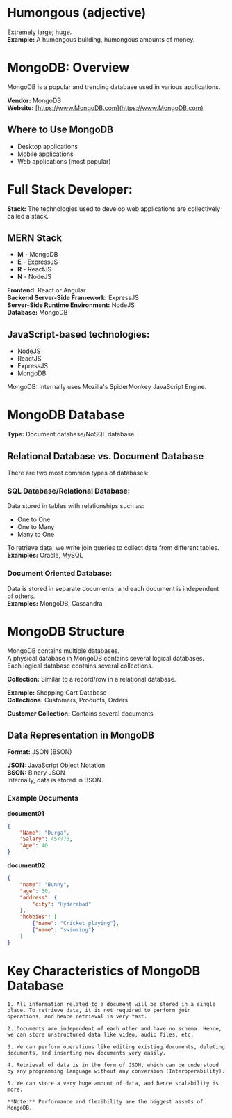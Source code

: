 # Humongous (adjective)  
Extremely large; huge.  
**Example:** A humongous building, humongous amounts of money.  

# MongoDB: Overview  
MongoDB is a popular and trending database used in various applications.  

**Vendor:** MongoDB  
**Website:** [https://www.MongoDB.com](https://www.MongoDB.com)  

## Where to Use MongoDB  
- Desktop applications  
- Mobile applications  
- Web applications (most popular)  

# Full Stack Developer:  
**Stack:** The technologies used to develop web applications are collectively called a stack.  

## MERN Stack  
- **M** - MongoDB  
- **E** - ExpressJS  
- **R** - ReactJS  
- **N** - NodeJS  

**Frontend:** React or Angular  
**Backend Server-Side Framework:** ExpressJS  
**Server-Side Runtime Environment:** NodeJS  
**Database:** MongoDB  

## JavaScript-based technologies:  
- NodeJS  
- ReactJS  
- ExpressJS  
- MongoDB  

MongoDB: Internally uses Mozilla's SpiderMonkey JavaScript Engine.  

# MongoDB Database   
**Type:** Document database/NoSQL database  

## Relational Database vs. Document Database  
There are two most common types of databases:  

### SQL Database/Relational Database:  
Data stored in tables with relationships such as:  
- One to One  
- One to Many  
- Many to One  

To retrieve data, we write join queries to collect data from different tables.  
**Examples:** Oracle, MySQL  

### Document Oriented Database:  
Data is stored in separate documents, and each document is independent of others.  
**Examples:** MongoDB, Cassandra  

# MongoDB Structure  
MongoDB contains multiple databases.  
A physical database in MongoDB contains several logical databases.  
Each logical database contains several collections.  

**Collection:** Similar to a record/row in a relational database.  

**Example:** Shopping Cart Database  
**Collections:** Customers, Products, Orders  

**Customer Collection:** Contains several documents  

## Data Representation in MongoDB  
**Format:** JSON (BSON)  

**JSON:** JavaScript Object Notation  
**BSON:** Binary JSON  
Internally, data is stored in BSON.  

### Example Documents  
**document01**  
```json  
{  
    "Name": "Durga",  
    "Salary": 457770,  
    "Age": 40  
}
```
**document02**
```json
{  
    "name": "Bunny",  
    "age": 30,  
    "address": {  
        "city": "Hyderabad"  
    },  
    "hobbies": [  
        {"name": "Cricket playing"},  
        {"name": "swimming"}  
    ]  
}
```

# Key Characteristics of MongoDB Database  
~~~~~~~~~~~~~~~~~~~~~~~~~~~~~~~~~~~~~~~~  
1. All information related to a document will be stored in a single place. To retrieve data, it is not required to perform join operations, and hence retrieval is very fast.  

2. Documents are independent of each other and have no schema. Hence, we can store unstructured data like video, audio files, etc.  

3. We can perform operations like editing existing documents, deleting documents, and inserting new documents very easily.  

4. Retrieval of data is in the form of JSON, which can be understood by any programming language without any conversion (Interoperability).  

5. We can store a very huge amount of data, and hence scalability is more.  

**Note:** Performance and flexibility are the biggest assets of MongoDB.